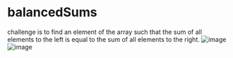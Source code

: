 # balancedSums
challenge is to find an element of the array such that the sum of all elements to the left is equal to the sum of all elements to the right.
![image](https://user-images.githubusercontent.com/43896389/222857770-4765ebbb-4f0b-4994-b2f6-736c9d5285a4.png)
![image](https://user-images.githubusercontent.com/43896389/222857800-9f7f4610-2a23-4c29-9873-44f7a219dbcb.png)
